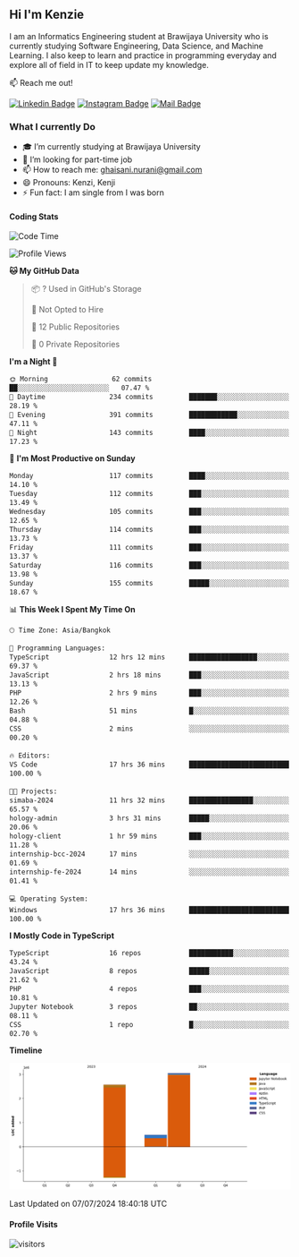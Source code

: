## Hi I'm Kenzie


I am an Informatics Engineering student at Brawijaya University who is currently studying Software Engineering, Data Science, and Machine Learning. I also keep to learn and practice in programming everyday and explore all of field in IT to keep update my knowledge.

:mailbox: Reach me out!

[![Linkedin Badge](https://img.shields.io/badge/-Kenzie_Taqiyassar-0e76a8?style=flat&labelColor=0e76a8&logo=linkedin&logoColor=white)](https://www.linkedin.com/in/kenzie-taqiyassar-37458b1aa/) 
[![Instagram Badge](https://img.shields.io/badge/-@__kenziehh_-e84393?style=flat&labelColor=e84393&logo=instagram&logoColor=white)](https://www.instagram.com/_kenziehh/) 
[![Mail Badge](https://img.shields.io/badge/-ghaisani.nurani-c0392b?style=flat&labelColor=c0392b&logo=gmail&logoColor=white)](mailto:ghaisani.nurani@gmail.com)

### What I currently Do

- 🎓 I’m currently studying at Brawijaya University
- 💼 I’m looking for part-time job
- 📫 How to reach me: ghaisani.nurani@gmail.com
- 😄 Pronouns: Kenzi, Kenji
- ⚡ Fun fact: I am single from I was born

#### Coding Stats
<!--START_SECTION:waka-->
![Code Time](http://img.shields.io/badge/Code%20Time-477%20hrs%2023%20mins-blue)

![Profile Views](http://img.shields.io/badge/Profile%20Views-5-blue)

**🐱 My GitHub Data** 

> 📦 ? Used in GitHub's Storage 
 > 
> 🚫 Not Opted to Hire
 > 
> 📜 12 Public Repositories 
 > 
> 🔑 0 Private Repositories 
 > 
**I'm a Night 🦉** 

```text
🌞 Morning                62 commits          ██░░░░░░░░░░░░░░░░░░░░░░░   07.47 % 
🌆 Daytime                234 commits         ███████░░░░░░░░░░░░░░░░░░   28.19 % 
🌃 Evening                391 commits         ████████████░░░░░░░░░░░░░   47.11 % 
🌙 Night                  143 commits         ████░░░░░░░░░░░░░░░░░░░░░   17.23 % 
```
📅 **I'm Most Productive on Sunday** 

```text
Monday                   117 commits         ████░░░░░░░░░░░░░░░░░░░░░   14.10 % 
Tuesday                  112 commits         ███░░░░░░░░░░░░░░░░░░░░░░   13.49 % 
Wednesday                105 commits         ███░░░░░░░░░░░░░░░░░░░░░░   12.65 % 
Thursday                 114 commits         ███░░░░░░░░░░░░░░░░░░░░░░   13.73 % 
Friday                   111 commits         ███░░░░░░░░░░░░░░░░░░░░░░   13.37 % 
Saturday                 116 commits         ███░░░░░░░░░░░░░░░░░░░░░░   13.98 % 
Sunday                   155 commits         █████░░░░░░░░░░░░░░░░░░░░   18.67 % 
```


📊 **This Week I Spent My Time On** 

```text
🕑︎ Time Zone: Asia/Bangkok

💬 Programming Languages: 
TypeScript               12 hrs 12 mins      █████████████████░░░░░░░░   69.37 % 
JavaScript               2 hrs 18 mins       ███░░░░░░░░░░░░░░░░░░░░░░   13.13 % 
PHP                      2 hrs 9 mins        ███░░░░░░░░░░░░░░░░░░░░░░   12.26 % 
Bash                     51 mins             █░░░░░░░░░░░░░░░░░░░░░░░░   04.88 % 
CSS                      2 mins              ░░░░░░░░░░░░░░░░░░░░░░░░░   00.20 % 

🔥 Editors: 
VS Code                  17 hrs 36 mins      █████████████████████████   100.00 % 

🐱‍💻 Projects: 
simaba-2024              11 hrs 32 mins      ████████████████░░░░░░░░░   65.57 % 
hology-admin             3 hrs 31 mins       █████░░░░░░░░░░░░░░░░░░░░   20.06 % 
hology-client            1 hr 59 mins        ███░░░░░░░░░░░░░░░░░░░░░░   11.28 % 
internship-bcc-2024      17 mins             ░░░░░░░░░░░░░░░░░░░░░░░░░   01.69 % 
internship-fe-2024       14 mins             ░░░░░░░░░░░░░░░░░░░░░░░░░   01.41 % 

💻 Operating System: 
Windows                  17 hrs 36 mins      █████████████████████████   100.00 % 
```

**I Mostly Code in TypeScript** 

```text
TypeScript               16 repos            ███████████░░░░░░░░░░░░░░   43.24 % 
JavaScript               8 repos             █████░░░░░░░░░░░░░░░░░░░░   21.62 % 
PHP                      4 repos             ███░░░░░░░░░░░░░░░░░░░░░░   10.81 % 
Jupyter Notebook         3 repos             ██░░░░░░░░░░░░░░░░░░░░░░░   08.11 % 
CSS                      1 repo              █░░░░░░░░░░░░░░░░░░░░░░░░   02.70 % 
```



**Timeline**

![Lines of Code chart](https://raw.githubusercontent.com/kenziehh/kenziehh/master/assets/bar_graph.png)


 Last Updated on 07/07/2024 18:40:18 UTC
<!--END_SECTION:waka-->


#### Profile Visits

![visitors](https://visitor-badge.glitch.me/badge?page_id=kenziehh.kenziehh)





